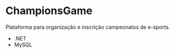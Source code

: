 # ChampionsGame

Plataforma para organização e inscrição campeonatos de e-sports.

 - .NET
 - MySQL


